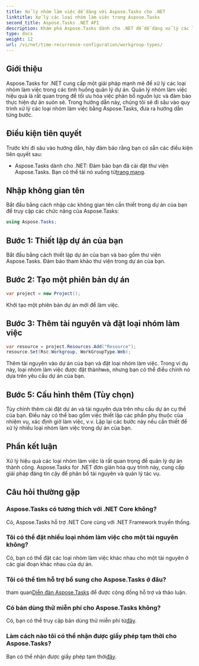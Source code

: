 ```yaml
---
title: Xử lý nhóm làm việc dễ dàng với Aspose.Tasks cho .NET
linktitle: Xử lý các loại nhóm làm việc trong Aspose.Tasks
second_title: Aspose.Tasks .NET API
description: Khám phá Aspose.Tasks dành cho .NET để dễ dàng xử lý các loại nhóm làm việc trong dự án của bạn. Tối ưu hóa phân bổ nguồn lực và tăng cường quản lý dự án.
type: docs
weight: 12
url: /vi/net/time-recurrence-configuration/workgroup-types/
---
```

## Giới thiệu
Aspose.Tasks for .NET cung cấp một giải pháp mạnh mẽ để xử lý các loại nhóm làm việc trong các tình huống quản lý dự án. Quản lý nhóm làm việc hiệu quả là rất quan trọng để tối ưu hóa việc phân bổ nguồn lực và đảm bảo thực hiện dự án suôn sẻ. Trong hướng dẫn này, chúng tôi sẽ đi sâu vào quy trình xử lý các loại nhóm làm việc bằng Aspose.Tasks, đưa ra hướng dẫn từng bước.
## Điều kiện tiên quyết
Trước khi đi sâu vào hướng dẫn, hãy đảm bảo rằng bạn có sẵn các điều kiện tiên quyết sau:
-  Aspose.Tasks dành cho .NET: Đảm bảo bạn đã cài đặt thư viện Aspose.Tasks. Bạn có thể tải nó xuống từ[trang mạng](https://releases.aspose.com/tasks/net/).
## Nhập không gian tên
Bắt đầu bằng cách nhập các không gian tên cần thiết trong dự án của bạn để truy cập các chức năng của Aspose.Tasks:
```csharp
using Aspose.Tasks;
```
## Bước 1: Thiết lập dự án của bạn
Bắt đầu bằng cách thiết lập dự án của bạn và bao gồm thư viện Aspose.Tasks. Đảm bảo tham khảo thư viện trong dự án của bạn.
## Bước 2: Tạo một phiên bản dự án
```csharp
var project = new Project();
```
Khởi tạo một phiên bản dự án mới để làm việc.
## Bước 3: Thêm tài nguyên và đặt loại nhóm làm việc
```csharp
var resource = project.Resources.Add("Resource");
resource.Set(Rsc.Workgroup, WorkGroupType.Web);
```
 Thêm tài nguyên vào dự án của bạn và đặt loại nhóm làm việc. Trong ví dụ này, loại nhóm làm việc được đặt thành`Web`, nhưng bạn có thể điều chỉnh nó dựa trên yêu cầu dự án của bạn.
## Bước 5: Cấu hình thêm (Tùy chọn)
Tùy chỉnh thêm cài đặt dự án và tài nguyên dựa trên nhu cầu dự án cụ thể của bạn. Điều này có thể bao gồm việc thiết lập các phần phụ thuộc của nhiệm vụ, xác định giờ làm việc, v.v.
Lặp lại các bước này nếu cần thiết để xử lý nhiều loại nhóm làm việc trong dự án của bạn.
## Phần kết luận
Xử lý hiệu quả các loại nhóm làm việc là rất quan trọng để quản lý dự án thành công. Aspose.Tasks for .NET đơn giản hóa quy trình này, cung cấp giải pháp đáng tin cậy để phân bổ tài nguyên và quản lý tác vụ.
## Câu hỏi thường gặp
### Aspose.Tasks có tương thích với .NET Core không?
Có, Aspose.Tasks hỗ trợ .NET Core cùng với .NET Framework truyền thống.
### Tôi có thể đặt nhiều loại nhóm làm việc cho một tài nguyên không?
Có, bạn có thể đặt các loại nhóm làm việc khác nhau cho một tài nguyên ở các giai đoạn khác nhau của dự án.
### Tôi có thể tìm hỗ trợ bổ sung cho Aspose.Tasks ở đâu?
 tham quan[Diễn đàn Aspose.Tasks](https://forum.aspose.com/c/tasks/15) để được cộng đồng hỗ trợ và thảo luận.
### Có bản dùng thử miễn phí cho Aspose.Tasks không?
 Có, bạn có thể truy cập bản dùng thử miễn phí từ[đây](https://releases.aspose.com/).
### Làm cách nào tôi có thể nhận được giấy phép tạm thời cho Aspose.Tasks?
 Bạn có thể nhận được giấy phép tạm thời[đây](https://purchase.aspose.com/temporary-license/).
